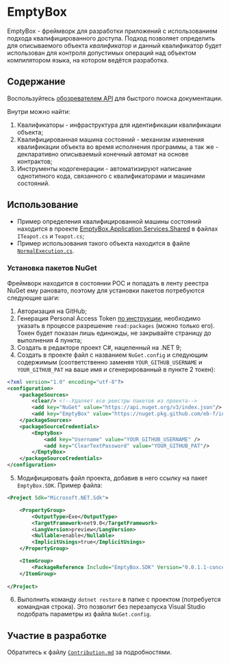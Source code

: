 # EmptyBox

EmptyBox - фреймворк для разработки приложений с использованием подхода квалифицированного доступа. Подход позволяет определить для описываемого объекта *квалификатор* и данный квалификатор будет использован для контроля допустимых операций над объектом компилятором языка, на котором ведётся разработка.

## Содержание

Воспользуйтесь [обозревателем API](https://eb-f.github.io/EmptyBox/index.html) для быстрого поиска документации.

Внутри можно найти:

1. Квалификаторы - инфраструктура для идентификации квалификации объекта;
2. Квалифицированная машина состояний - механизм изменения квалификации объекта во время исполнения программы, а так же - декларативно описываемый конечный автомат на основе контрактов;
3. Инструменты кодогенерации - автоматизируют написание однотипного кода, связанного с квалификаторами и машинами состояний.

## Использование

* Пример определения квалифицированной машины состояний находится в проекте [EmptyBox.Application.Services.Shared](Sources/Core/Lare/EmptyBox.Application.Services.Shared/) в файлах `ITeapot.cs` и `Teapot.cs`;
* Пример использования такого объекта находится в файле [`NormalExecution.cs`](Sources/Core/Lare/Tests/EmptyBox.Application.Services.Tests/QualifiedStateMachine/NormalExecution.cs).

### Установка пакетов NuGet

Фреймворк находится в состоянии POC и попадать в ленту реестра NuGet ему рановато, поэтому для установки пакетов потребуются следующие шаги:

1. Авторизация на GitHub;
2. Генерация Personal Access Token [по инструкции](https://docs.github.com/en/authentication/keeping-your-account-and-data-secure/managing-your-personal-access-tokens#creating-a-fine-grained-personal-access-token), необходимо указать в процессе разрешение `read:packages` (можно только его). Токен будет показан лишь единожды, не закрывайте страницу до выполнения 4 пункта;
3. Создать в редакторе проект C#, нацеленный на .NET 9;
4. Создать в проекте файл с названием `NuGet.config` и следующим содержимым (соответственно заменяя `YOUR_GITHUB_USERNAME` и `YOUR_GITHUB_PAT` на ваше имя и сгенерированный в пункте 2 токен):
```xml
<?xml version="1.0" encoding="utf-8"?>
<configuration>
    <packageSources>
        <clear/> <!--Удаляет все реестры пакетов из проекта-->
        <add key="NuGet" value="https://api.nuget.org/v3/index.json"/> <!--Возвращает в проект реестр NuGet-->
        <add key="EmptyBox" value="https://nuget.pkg.github.com/eb-f/index.json"/> <!--Добавляет в проект реестр EmptyBox-->
    </packageSources>
    <packageSourceCredentials>
        <EmptyBox>
            <add key="Username" value="YOUR_GITHUB_USERNAME" />
            <add key="ClearTextPassword" value="YOUR_GITHUB_PAT"/>
        </EmptyBox>
    </packageSourceCredentials>
</configuration>
```
5. Модифицировать файл проекта, добавив в него ссылку на пакет `EmptyBox.SDK`. Пример файла:
```xml
<Project Sdk="Microsoft.NET.Sdk">

    <PropertyGroup>
        <OutputType>Exe</OutputType>
        <TargetFramework>net9.0</TargetFramework>
        <LangVersion>preview</LangVersion>
        <Nullable>enable</Nullable>
        <ImplicitUsings>true</ImplicitUsings>
    </PropertyGroup>

    <ItemGroup>
        <PackageReference Include="EmptyBox.SDK" Version="0.0.1.1-concept" /> <!--Достаточно добавить данную строку-->
    </ItemGroup>
    
</Project>
```
6. Выполнить команду `dotnet restore` в папке с проектом (потребуется командная строка). Это позволит без перезапуска Visual Studio подобрать параметры из файла `NuGet.config`.

## Участие в разработке

Обратитесь к файлу [`Contribution.md`](Documents/Contribution.md) за подробностями.
